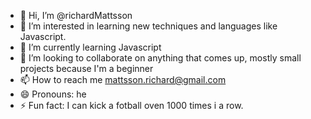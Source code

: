 - 👋 Hi, I’m @richardMattsson
- 👀 I’m interested in learning new techniques and languages like Javascript.
- 🌱 I’m currently learning Javascript
- 💞️ I’m looking to collaborate on anything that comes up, mostly small projects because I'm a beginner
- 📫 How to reach me mattsson.richard@gmail.com
- 😄 Pronouns: he
- ⚡ Fun fact: I can kick a fotball oven 1000 times i a row.

<!---
richardMattsson/richardMattsson is a ✨ special ✨ repository because its `README.md` (this file) appears on your GitHub profile.
You can click the Preview link to take a look at your changes.
--->
